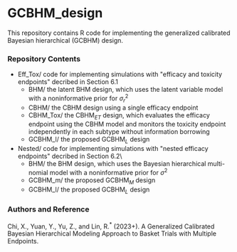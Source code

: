 # GCBHM_design
This repository contains R code for implementing the generalized calibrated Bayesian hierarchical (GCBHM) design.

### Repository Contents

* Eff_Tox/ code for implementing simulations with "efficacy and toxicity endpoints" decribed in Section 6.1
    * BHM/ the latent BHM design, which uses the latent variable model with a noninformative prior for $\sigma^2_r$
    * CBHM/ the CBHM design using a single efficacy endpoint
    * CBHM_Tox/ the CBHM$_{ET}$ design, which evaluates the efficacy endpoint using the CBHM model and monitors the toxicity endpoint independently in each subtype without information borrowing
    * GCBHM_l/ the proposed GCBHM$_L$ design
* Nested/ code for implementing simulations with "nested efficacy endpoints" decribed in Section 6.2\
    * BHM/ the BHM design, which uses the Bayesian hierarchical multi-nomial model with a noninformative prior for $\sigma^2$
    * GCBHM_m/ the proposed GCBHM$_M$ design
    * GCBHM_l/ the proposed GCBHM$_L$ design
### Authors and Reference
Chi, X., Yuan, Y., Yu, Z., and Lin, R.<sup>\*</sup> (2023+). A Generalized Calibrated Bayesian Hierarchical Modeling Approach to Basket Trials with Multiple Endpoints. 


